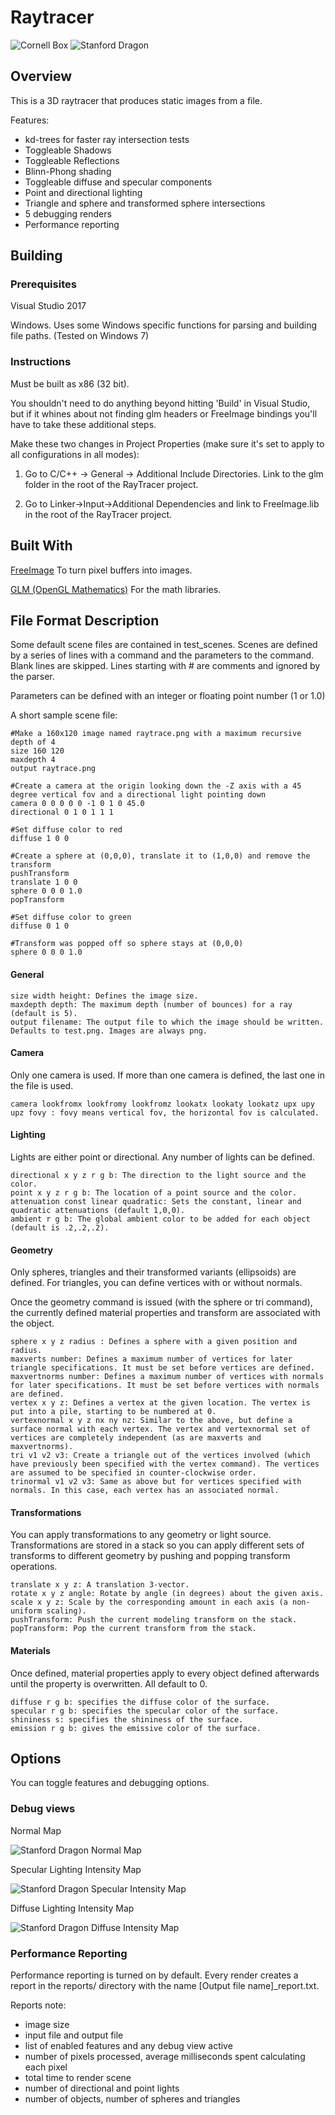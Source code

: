 # Raytracer
![Cornell Box](http://www.josephcmontgomery.com/uploads/4/5/8/3/45834621/scene6_orig.png)
![Stanford Dragon](http://www.josephcmontgomery.com/uploads/4/5/8/3/45834621/scene7_orig.png)
## Overview
This is a 3D raytracer that produces static images from a file.

Features:
* kd-trees for faster ray intersection tests
* Toggleable Shadows
* Toggleable Reflections
* Blinn-Phong shading
* Toggleable diffuse and specular components
* Point and directional lighting
* Triangle and sphere and transformed sphere intersections 
* 5 debugging renders
* Performance reporting

## Building
### Prerequisites
Visual Studio 2017

Windows. Uses some Windows specific functions for parsing and building file paths. (Tested on Windows 7)

### Instructions
Must be built as x86 (32 bit). 

You shouldn't need to do anything beyond hitting 'Build' in Visual Studio, but if it whines about not finding glm headers or FreeImage bindings you'll have to take these additional steps.

Make these two changes in Project Properties (make sure it's set to apply to all configurations in all modes):
1. Go to C/C++ -> General -> Additional Include Directories. Link to the glm folder in the root of the RayTracer project.

2. Go to Linker->Input->Additional Dependencies and link to FreeImage.lib in the root of the RayTracer project.

## Built With
[FreeImage](http://freeimage.sourceforge.net/) To turn pixel buffers into images.

[GLM (OpenGL Mathematics)](https://glm.g-truc.net/0.9.8/index.html) For the math libraries.

## File Format Description
Some default scene files are contained in test_scenes. Scenes are defined by a series of lines with a command and the parameters to the command. Blank lines are skipped. Lines starting with # are comments and ignored by the parser.

Parameters can be defined with an integer or floating point number (1 or 1.0)

A short sample scene file:
    
    #Make a 160x120 image named raytrace.png with a maximum recursive depth of 4
    size 160 120
    maxdepth 4
    output raytrace.png
    
    #Create a camera at the origin looking down the -Z axis with a 45 degree vertical fov and a directional light pointing down
    camera 0 0 0 0 0 -1 0 1 0 45.0
    directional 0 1 0 1 1 1
    
    #Set diffuse color to red
    diffuse 1 0 0 
    
    #Create a sphere at (0,0,0), translate it to (1,0,0) and remove the transform
    pushTransform
    translate 1 0 0
    sphere 0 0 0 1.0
    popTransform
    
    #Set diffuse color to green
    diffuse 0 1 0
    
    #Transform was popped off so sphere stays at (0,0,0)
    sphere 0 0 0 1.0

#### General
    size width height: Defines the image size.
    maxdepth depth: The maximum depth (number of bounces) for a ray (default is 5).
    output filename: The output file to which the image should be written. Defaults to test.png. Images are always png.

#### Camera
Only one camera is used. If more than one camera is defined, the last one in the file is used.

    camera lookfromx lookfromy lookfromz lookatx lookaty lookatz upx upy upz fovy : fovy means vertical fov, the horizontal fov is calculated.
    
#### Lighting
Lights are either point or directional. Any number of lights can be defined.

    directional x y z r g b: The direction to the light source and the color.
    point x y z r g b: The location of a point source and the color.
    attenuation const linear quadratic: Sets the constant, linear and quadratic attenuations (default 1,0,0).
    ambient r g b: The global ambient color to be added for each object (default is .2,.2,.2).

#### Geometry
Only spheres, triangles and their transformed variants (ellipsoids) are defined.
For triangles, you can define vertices with or without normals. 

Once the geometry command is issued (with the sphere or tri command), the currently defined material properties and transform are associated with the object. 

    sphere x y z radius : Defines a sphere with a given position and radius.
    maxverts number: Defines a maximum number of vertices for later triangle specifications. It must be set before vertices are defined.
    maxvertnorms number: Defines a maximum number of vertices with normals for later specifications. It must be set before vertices with normals are defined.
    vertex x y z: Defines a vertex at the given location. The vertex is put into a pile, starting to be numbered at 0.
    vertexnormal x y z nx ny nz: Similar to the above, but define a surface normal with each vertex. The vertex and vertexnormal set of vertices are completely independent (as are maxverts and maxvertnorms).
    tri v1 v2 v3: Create a triangle out of the vertices involved (which have previously been specified with the vertex command). The vertices are assumed to be specified in counter-clockwise order.
    trinormal v1 v2 v3: Same as above but for vertices specified with normals. In this case, each vertex has an associated normal.

#### Transformations
You can apply transformations to any geometry or light source. Transformations are stored in a stack so you can apply different sets of transforms to different geometry by pushing and popping transform operations.

    translate x y z: A translation 3-vector.
    rotate x y z angle: Rotate by angle (in degrees) about the given axis.
    scale x y z: Scale by the corresponding amount in each axis (a non-uniform scaling).
    pushTransform: Push the current modeling transform on the stack.
    popTransform: Pop the current transform from the stack.

#### Materials
Once defined, material properties apply to every object defined afterwards until the property is overwritten. All default to 0.

    diffuse r g b: specifies the diffuse color of the surface.
    specular r g b: specifies the specular color of the surface.
    shininess s: specifies the shininess of the surface.
    emission r g b: gives the emissive color of the surface.


## Options
You can toggle features and debugging options.
### Debug views
Normal Map

![Stanford Dragon Normal Map](http://www.josephcmontgomery.com/uploads/4/5/8/3/45834621/debug-normalsscene7-test_orig.png)

Specular Lighting Intensity Map

![Stanford Dragon Specular Intensity Map](http://www.josephcmontgomery.com/uploads/4/5/8/3/45834621/debug-specular-intensityscene7-test_orig.png)

Diffuse Lighting Intensity Map

![Stanford Dragon Diffuse Intensity Map](http://www.josephcmontgomery.com/uploads/4/5/8/3/45834621/debug-diffuse-intensityscene7-test_orig.png)

### Performance Reporting
Performance reporting is turned on by default. Every render creates a report in the reports/ directory with the name \[Output file name]_report.txt.

Reports note:
* image size
* input file and output file
* list of enabled features and any debug view active
* number of pixels processed, average milliseconds spent calculating each pixel
* total time to render scene
* number of directional and point lights
* number of objects, number of spheres and triangles
